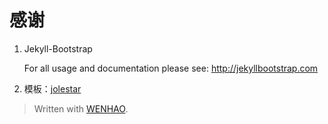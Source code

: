 
# 感谢

 1. Jekyll-Bootstrap

    For all usage and documentation please see: <http://jekyllbootstrap.com>

 2. 模板：[jolestar][1]


> Written with [WENHAO](http://hnrainll.cnblogs.com/).


  [1]: https://github.com/jolestar



